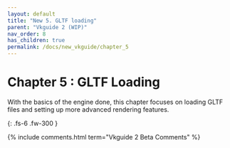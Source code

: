 ```yaml
---
layout: default
title: "New 5. GLTF loading"
parent: "Vkguide 2 (WIP)"
nav_order: 8
has_children: true
permalink: /docs/new_vkguide/chapter_5
---
```

# Chapter 5 : GLTF Loading

With the basics of the engine done, this chapter focuses on loading GLTF files and setting up more advanced rendering features.

{: .fs-6 .fw-300 }


{% include comments.html term="Vkguide 2 Beta Comments" %}